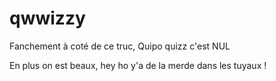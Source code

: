 # qwwizzy

Fanchement à coté de ce truc, Quipo quizz c'est NUL

En plus on est beaux, hey ho y'a de la merde dans les tuyaux !
